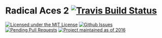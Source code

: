 # Radical Aces 2 [![Travis Build Status](https://travis-ci.org/HulaSamsquanch/radicalaces2.svg?branch=master)](https://travis-ci.org/HulaSamsquanch/radicalaces2)

[![Licensed under the MIT License](https://img.shields.io/badge/license-MIT-blue.svg)](LICENSE.md)
[![Github Issues](http://githubbadges.herokuapp.com/HulaSamsquanch/radicalaces2/issues.svg)](https://github.com/HulaSamsquanch/radicalaces2/issues)
[![Pending Pull Requests](http://githubbadges.herokuapp.com/HulaSamsquanch/radicalaces2/pulls.svg)](https://github.com/HulaSamsquanch/radicalaces2/pulls) [![Project maintained as of 2016](https://img.shields.io/maintenance/yes/2016.svg)](https://github.com/HulaSamsquanch/radicalaces2/)
